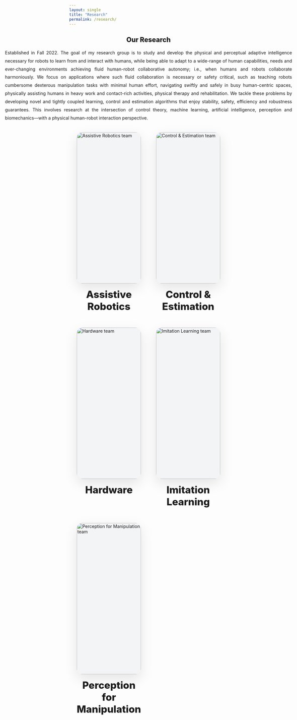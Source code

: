 ```yaml
---
layout: single
title: "Research"
permalink: /research/
---
```


<section class="rb-fullbleed">
  <div class="rb-intro">
    <h1>Our Research</h1>
    <p>
      Established in Fall 2022. The goal of my research group is to study and develop the physical and perceptual adaptive
      intelligence necessary for robots to learn from and interact with humans, while being able to adapt to a wide-range of human
      capabilities, needs and ever-changing environments achieving fluid human-robot collaborative autonomy; i.e., when humans and robots
      collaborate harmoniously. We focus on applications where such fluid collaboration is necessary or safety critical, such as teaching
      robots cumbersome dexterous manipulation tasks with minimal human effort, navigating swiftly and safely in busy human-centric spaces,
      physically assisting humans in heavy work and contact-rich activities, physical therapy and rehabilitation. We tackle these problems
      by developing novel and tightly coupled learning, control and estimation algorithms that enjoy stability, safety, efficiency and
      robustness guarantees. This involves research at the intersection of control theory, machine learning, artificial intelligence,
      perception and biomechanics—with a physical human-robot interaction perspective.
    </p>
  </div>
</section>

<section class="rb-grid">
  <a class="rb-card" href="{{ site.baseurl }}/research/">
    <div class="rb-img">
      <img src="{{ site.baseurl }}/assets/images/Assistive_Robotics.JPG" alt="Assistive Robotics team">
    </div>
    <h3>Assistive Robotics</h3>
  </a>

  <a class="rb-card" href="{{ site.baseurl }}/research/">
    <div class="rb-img">
      <img src="{{ site.baseurl }}/assets/images/Control_Estimation.JPG" alt="Control & Estimation team">
    </div>
    <h3>Control &amp; Estimation</h3>
  </a>

  <a class="rb-card" href="{{ site.baseurl }}/research/">
    <div class="rb-img">
      <img src="{{ site.baseurl }}/assets/images/hardware.JPG" alt="Hardware team">
    </div>
    <h3>Hardware</h3>
  </a>

  <a class="rb-card" href="{{ site.baseurl }}/research/">
    <div class="rb-img">
      <img src="{{ site.baseurl }}/assets/images/Imitation_Learning.JPG" alt="Imitation Learning team">
    </div>
    <h3>Imitation Learning</h3>
  </a>

  <a class="rb-card" href="{{ site.baseurl }}/research/">
    <div class="rb-img">
      <img src="{{ site.baseurl }}/assets/images/Perception_for_manipulation.JPG" alt="Perception for Manipulation team">
    </div>
    <h3>Perception for Manipulation</h3>
  </a>
</section>

<style>
.main .page__content { padding-top: 0.5rem; }

/* full-width intro text */
.rb-fullbleed{
  width: 100vw;
  margin-left: calc(50% - 50vw);
}
.rb-intro{
  max-width: 1200px;
  margin: 0 auto 2rem;
  padding: 0 24px;
  text-align: justify;
  text-justify: inter-word;
}
.rb-intro h1{
  text-align: center;
  margin-bottom: 1rem;
  font-weight: 800;
}
.rb-intro p{
  margin: 0 auto;
  line-height: 1.85;
  max-width: 1000px;
}

/* grid layout */
.rb-grid{
  max-width: 2000px;          /* allow a very wide grid */
  margin: 0 auto 3rem;
  padding: 0 24px;
  display: grid;
  gap: 48px;                  /* bigger space between cards */
  grid-template-columns: 1fr;
  justify-items: center;
}
@media (min-width: 700px){ .rb-grid{ grid-template-columns: repeat(2, 1fr); } }
@media (min-width: 1200px){ .rb-grid{ grid-template-columns: repeat(3, 1fr); } }

/* cards */
.rb-card{
  width: 100%;
  max-width: 950px;           /* ✅ even wider cards for bigger pictures */
  text-decoration: none;
  color: inherit;
  display: flex;
  flex-direction: column;
  align-items: center;
}

/* image wrapper */
.rb-img{
  width: 100%;
  /* BIGGER HEIGHT: use a taller fixed height so pictures dominate */
  height: 480px;              /* ✅ much taller picture area */
  border-radius: 18px;
  overflow: hidden;
  box-shadow: 0 14px 40px rgba(0,0,0,.1);
  background: #f3f4f6;
  display: flex;
  align-items: center;
  justify-content: center;
}
.rb-img img{
  width: 100%;
  height: 100%;
  object-fit: contain;        /* show full image, no crop */
  display: block;
  transition: transform .35s ease, filter .35s ease;
}

.rb-card:hover .rb-img img{
  transform: scale(1.02);
  filter: brightness(1.03);
}

.rb-card h3{
  margin: 1rem 0 0;
  text-align: center;
  font-size: clamp(1.4rem, 1.6vw + 1rem, 2rem);
  font-weight: 800;
}
</style>

